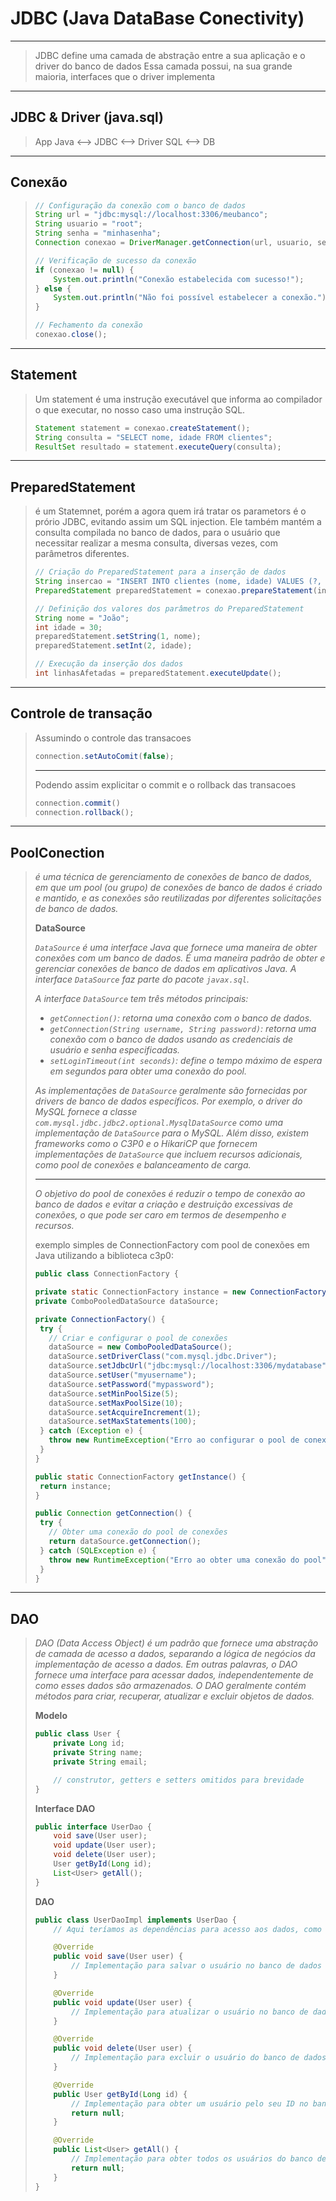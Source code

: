 # JDBC (Java DataBase Conectivity)

---

> JDBC define uma camada de abstração entre a sua aplicação e o driver do banco de dados
Essa camada possui, na sua grande maioria, interfaces que o driver implementa

----

## JDBC & Driver (java.sql)

> App Java <--> JDBC <--> Driver SQL <--> DB

---

## Conexão

> ```java
> // Configuração da conexão com o banco de dados
> String url = "jdbc:mysql://localhost:3306/meubanco";
> String usuario = "root";
> String senha = "minhasenha";
> Connection conexao = DriverManager.getConnection(url, usuario, senha);
> 
> // Verificação de sucesso da conexão
> if (conexao != null) {
>     System.out.println("Conexão estabelecida com sucesso!");
> } else {
>     System.out.println("Não foi possível estabelecer a conexão.");
> }
> 
> // Fechamento da conexão
> conexao.close();
> ```
>
> 

---

## Statement

> Um statement é uma instrução executável que informa ao compilador o que executar, no nosso caso uma instrução SQL.
>
> ```java
> Statement statement = conexao.createStatement();
> String consulta = "SELECT nome, idade FROM clientes";
> ResultSet resultado = statement.executeQuery(consulta);
> ```
>
> 

---

## PreparedStatement
> é um Statemnet, porém a agora quem irá tratar os parametors é o prório JDBC, evitando assim um SQL injection. Ele também mantém a consulta compilada no banco de dados, para o usuário que necessitar realizar a mesma consulta, diversas vezes, com parâmetros diferentes.
>
> ```java
> // Criação do PreparedStatement para a inserção de dados
> String insercao = "INSERT INTO clientes (nome, idade) VALUES (?, ?)";
> PreparedStatement preparedStatement = conexao.prepareStatement(insercao);
> 
> // Definição dos valores dos parâmetros do PreparedStatement
> String nome = "João";
> int idade = 30;
> preparedStatement.setString(1, nome);
> preparedStatement.setInt(2, idade);
> 
> // Execução da inserção dos dados
> int linhasAfetadas = preparedStatement.executeUpdate();
> ```

----

## Controle de transação

> Assumindo o controle das transacoes
>
> ```java
> connection.setAutoComit(false);
> ```
>
> ---
>
> Podendo assim explicitar o commit e o rollback das transacoes
>
> ```java
> connection.commit()
> connection.rollback();
> ```

---

## PoolConection

>  *é uma técnica de gerenciamento de conexões de banco de dados, em que um pool (ou grupo) de conexões de banco de dados é criado e mantido, e as conexões são reutilizadas por diferentes solicitações de banco de dados.*
>
>  **DataSource**
>
>  *`DataSource` é uma interface Java que fornece uma maneira de obter conexões com um banco de dados. É uma maneira padrão de obter e gerenciar conexões de banco de dados em aplicativos Java. A interface `DataSource` faz parte do pacote `javax.sql`.*
>
>  *A interface `DataSource` tem três métodos principais:*
>
>  - *`getConnection()`: retorna uma conexão com o banco de dados.*
>  - *`getConnection(String username, String password)`: retorna uma conexão com o banco de dados usando as credenciais de usuário e senha especificadas.*
>  - *`setLoginTimeout(int seconds)`: define o tempo máximo de espera em segundos para obter uma conexão do pool.*
>
>  *As implementações de `DataSource` geralmente são fornecidas por drivers de banco de dados específicos. Por exemplo, o driver do MySQL fornece a classe `com.mysql.jdbc.jdbc2.optional.MysqlDataSource` como uma implementação de `DataSource` para o MySQL. Além disso, existem frameworks como o C3P0 e o HikariCP que fornecem implementações de `DataSource` que incluem recursos adicionais, como pool de conexões e balanceamento de carga.*
>
>  ----
>
>  *O objetivo do pool de conexões é reduzir o tempo de conexão ao banco de dados e evitar a criação e destruição excessivas de conexões, o que pode ser caro em termos de desempenho e recursos.*
>
>  exemplo simples de ConnectionFactory com pool de conexões em Java utilizando a biblioteca c3p0:
>
>  ```java
>  public class ConnectionFactory {
>  
>  private static ConnectionFactory instance = new ConnectionFactory();
>  private ComboPooledDataSource dataSource;
>  
>  private ConnectionFactory() {
>   try {
>     // Criar e configurar o pool de conexões
>     dataSource = new ComboPooledDataSource();
>     dataSource.setDriverClass("com.mysql.jdbc.Driver");
>     dataSource.setJdbcUrl("jdbc:mysql://localhost:3306/mydatabase");
>     dataSource.setUser("myusername");
>     dataSource.setPassword("mypassword");
>     dataSource.setMinPoolSize(5);
>     dataSource.setMaxPoolSize(10);
>     dataSource.setAcquireIncrement(1);
>     dataSource.setMaxStatements(100);
>   } catch (Exception e) {
>     throw new RuntimeException("Erro ao configurar o pool de conexões", e);
>   }
>  }
>  
>  public static ConnectionFactory getInstance() {
>   return instance;
>  }
>  
>  public Connection getConnection() {
>   try {
>     // Obter uma conexão do pool de conexões
>     return dataSource.getConnection();
>   } catch (SQLException e) {
>     throw new RuntimeException("Erro ao obter uma conexão do pool", e);
>   }
>  }
>  ```
>
>  

---

## DAO

>  *DAO (Data Access Object) é um padrão que fornece uma abstração de camada de acesso a dados, separando a lógica de negócios da implementação de acesso a dados. Em outras palavras, o DAO fornece uma interface para acessar dados, independentemente de como esses dados são armazenados. O DAO geralmente contém métodos para criar, recuperar, atualizar e excluir objetos de dados.*
>
> **Modelo**
>
> ```java
> public class User {
>     private Long id;
>     private String name;
>     private String email;
> 
>     // construtor, getters e setters omitidos para brevidade
> }
> 
> ```
>
> **Interface DAO**
>
> ```java
> public interface UserDao {
>     void save(User user);
>     void update(User user);
>     void delete(User user);
>     User getById(Long id);
>     List<User> getAll();
> }
> 
> ```
>
> **DAO**
>
> ```java
> public class UserDaoImpl implements UserDao {
>     // Aqui teríamos as dependências para acesso aos dados, como EntityManager, JdbcTemplate, etc.
> 
>     @Override
>     public void save(User user) {
>         // Implementação para salvar o usuário no banco de dados
>     }
> 
>     @Override
>     public void update(User user) {
>         // Implementação para atualizar o usuário no banco de dados
>     }
> 
>     @Override
>     public void delete(User user) {
>         // Implementação para excluir o usuário do banco de dados
>     }
> 
>     @Override
>     public User getById(Long id) {
>         // Implementação para obter um usuário pelo seu ID no banco de dados
>         return null;
>     }
> 
>     @Override
>     public List<User> getAll() {
>         // Implementação para obter todos os usuários do banco de dados
>         return null;
>     }
> }
> 
> ```
>
> 
